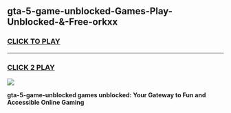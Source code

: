 
## gta-5-game-unblocked-Games-Play-Unblocked-&-Free-orkxx
<h3>
<a href="https://premium76.site?title=gta-5-game-unblocked&ref=24A">CLICK TO PLAY</a></h3>
<hr>

<h3>
<a href="https://premium76.site?title=gta-5-game-unblocked&ref=24A">CLICK 2 PLAY</a>
  
</h3>

<a href="https://premium76.site?title=gta-5-game-unblocked&ref=24A"><img src="https://clearcache.store/games.png"></a>


**gta-5-game-unblocked games unblocked: Your Gateway to Fun and Accessible Online Gaming**

